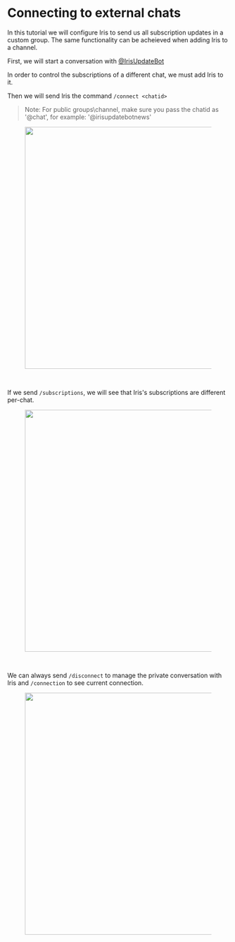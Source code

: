# Connecting to external chats

In this tutorial we will configure Iris to send us all subscription updates in a custom group.
The same functionality can be acheieved when adding Iris to a channel.

First, we will start a conversation with [@IrisUpdateBot]("https://t.me/irisupdatebot")

In order to control the subscriptions of a different chat, we must add Iris to it.

Then we will send Iris the command `/connect <chatid>`
> Note: For public groups\channel, make sure you pass the chatid as '@chat', for example: '@irisupdatebotnews'

<figure>
  <img src="1.png" width="550" />
</figure>
<br>

If we send `/subscriptions`, we will see that Iris's subscriptions are different per-chat.
<figure>
  <img src="2.png" width="550" />
</figure>
<br>

We can always send `/disconnect` to manage the private conversation with Iris and `/connection` to see current connection.
<figure>
  <img src="3.png" width="550" />
</figure>